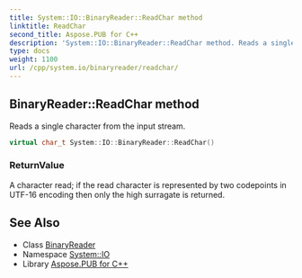 ```yaml
---
title: System::IO::BinaryReader::ReadChar method
linktitle: ReadChar
second_title: Aspose.PUB for C++
description: 'System::IO::BinaryReader::ReadChar method. Reads a single character from the input stream in C++.'
type: docs
weight: 1100
url: /cpp/system.io/binaryreader/readchar/
---
```

## BinaryReader::ReadChar method


Reads a single character from the input stream.

```cpp
virtual char_t System::IO::BinaryReader::ReadChar()
```


### ReturnValue

A character read; if the read character is represented by two codepoints in UTF-16 encoding then only the high surragate is returned.

## See Also

* Class [BinaryReader](../)
* Namespace [System::IO](../../)
* Library [Aspose.PUB for C++](../../../)
